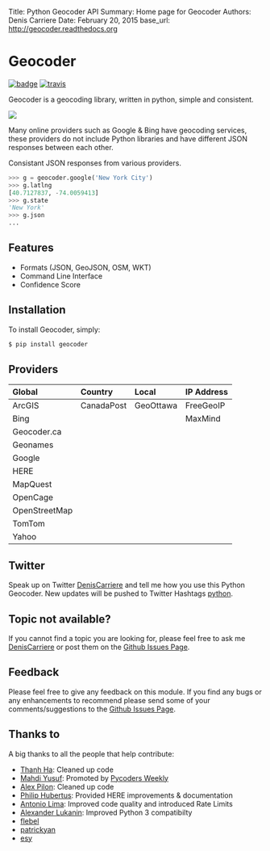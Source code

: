 Title:   Python Geocoder API
Summary: Home page for Geocoder
Authors: Denis Carriere
Date:    February 20, 2015
base_url: http://geocoder.readthedocs.org

# Geocoder

[![badge][badge]][badge_url] [![travis][travis]][travis_url]

Geocoder is a geocoding library, written in python, simple and consistent.

![][providers]

Many online providers such as Google & Bing have geocoding services,
these providers do not include Python libraries and have different
JSON responses between each other.

Consistant JSON responses from various providers.

```python
>>> g = geocoder.google('New York City')
>>> g.latlng
[40.7127837, -74.0059413]
>>> g.state
'New York'
>>> g.json
...
```

## Features

- Formats (JSON, GeoJSON, OSM, WKT)
- Command Line Interface
- Confidence Score

## Installation

To install Geocoder, simply:

```bash
$ pip install geocoder
```

## Providers

| Global        | Country       | Local     | IP Address    | 
|:--------------|:------------- |:----------|:--------------|
| ArcGIS        | CanadaPost    | GeoOttawa | FreeGeoIP     |
| Bing          |               |           | MaxMind       |
| Geocoder.ca   |               |           |               |
| Geonames      |               |           |               |
| Google        |               |           |               |
| HERE          |               |           |               |
| MapQuest      |               |           |               |
| OpenCage      |               |           |               |
| OpenStreetMap |               |           |               |
| TomTom        |               |           |               |
| Yahoo         |               |           |               |



## Twitter

Speak up on Twitter [DenisCarriere] and tell me how you use this Python Geocoder. New updates will be pushed to Twitter Hashtags [python].

## Topic not available?

If you cannot find a topic you are looking for, please feel free to ask me [DenisCarriere] or post them on the [Github Issues Page].

## Feedback

Please feel free to give any feedback on this module. If you find any bugs or any enhancements to recommend please send some of your comments/suggestions to the [Github Issues Page].

## Thanks to

A big thanks to all the people that help contribute:

* [Thanh Ha]: Cleaned up code
* [Mahdi Yusuf]: Promoted by [Pycoders Weekly]
* [Alex Pilon]: Cleaned up code
* [Philip Hubertus]: Provided HERE improvements & documentation
* [Antonio Lima]: Improved code quality and introduced Rate Limits
* [Alexander Lukanin]: Improved Python 3 compatibilty
* [flebel]
* [patrickyan]
* [esy]

[Thanh Ha]: https://twitter.com/zxiiro
[Alex Pilon]: http://alexpilon.ca
[Mahdi Yusuf]: https://twitter.com/myusuf3
[Pycoders Weekly]: https://twitter.com/pycoders
[Philip Hubertus]: https://twitter.com/philiphubs
[Antonio Lima]: https://twitter.com/themiurgo
[Alexander Lukanin]: https://github.com/alexanderlukanin13
[flebel]: https://github.com/flebel
[patrickyan]: https://github.com/patrickyan
[esy]: https://github.com/lambda-conspiracy

[providers]: http://i.imgur.com/vUJKCGl.png
[badge_url]: http://badge.fury.io/py/geocoder
[travis_url]: https://travis-ci.org/DenisCarriere/geocoder
[badge]: https://badge.fury.io/py/geocoder.png
[travis]: https://travis-ci.org/DenisCarriere/geocoder.png?branch=master
[DenisCarriere]: https://twitter.com/DenisCarriere
[python]: https://twitter.com/search?q=%23python
[Github Issues Page]: https://github.com/DenisCarriere/geocoder/issues
